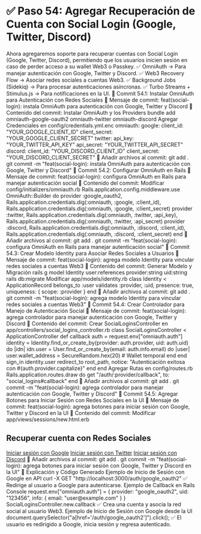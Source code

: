 # ✅ Paso 54: Agregar Recuperación de Cuenta con Social Login (Google, Twitter, Discord)

Ahora agregaremos soporte para recuperar cuentas con Social Login (Google, Twitter, Discord), permitiendo que los usuarios inicien sesión en caso de perder acceso a su wallet Web3 o Passkey.
✅ OmniAuth → Para manejar autenticación con Google, Twitter y Discord.
✅ Web3 Recovery Flow → Asociar redes sociales a cuentas Web3.
✅ Background Jobs (Sidekiq) → Para procesar autenticaciones asíncronas.
✅ Turbo Streams + Stimulus.js → Para notificaciones en la UI.
📌 Commit 54.1: Instalar OmniAuth para Autenticación con Redes Sociales
🔹 Mensaje de commit:
feat(social-login): instala OmniAuth para autenticación con Google, Twitter y Discord
🔹 Contenido del commit:
Instalar OmniAuth y los Providers
bundle add omniauth-google-oauth2 omniauth-twitter omniauth-discord
Agregar Credenciales en config/credentials.yml.enc
omniauth:
  google:
    client_id: "YOUR_GOOGLE_CLIENT_ID"
    client_secret: "YOUR_GOOGLE_CLIENT_SECRET"
  twitter:
    api_key: "YOUR_TWITTER_API_KEY"
    api_secret: "YOUR_TWITTER_API_SECRET"
  discord:
    client_id: "YOUR_DISCORD_CLIENT_ID"
    client_secret: "YOUR_DISCORD_CLIENT_SECRET"
🔹 Añadir archivos al commit:
git add .
git commit -m "feat(social-login): instala OmniAuth para autenticación con Google, Twitter y Discord"
📌 Commit 54.2: Configurar OmniAuth en Rails
🔹 Mensaje de commit:
feat(social-login): configura OmniAuth en Rails para manejar autenticación social
🔹 Contenido del commit:
Modificar config/initializers/omniauth.rb
Rails.application.config.middleware.use OmniAuth::Builder do
  provider :google_oauth2,
           Rails.application.credentials.dig(:omniauth, :google, :client_id),
           Rails.application.credentials.dig(:omniauth, :google, :client_secret)
  provider :twitter,
           Rails.application.credentials.dig(:omniauth, :twitter, :api_key),
           Rails.application.credentials.dig(:omniauth, :twitter, :api_secret)
  provider :discord,
           Rails.application.credentials.dig(:omniauth, :discord, :client_id),
           Rails.application.credentials.dig(:omniauth, :discord, :client_secret)
end
🔹 Añadir archivos al commit:
git add .
git commit -m "feat(social-login): configura OmniAuth en Rails para manejar autenticación social"
📌 Commit 54.3: Crear Modelo Identity para Asociar Redes Sociales a Usuarios
🔹 Mensaje de commit:
feat(social-login): agrega modelo Identity para vincular redes sociales a cuentas Web3
🔹 Contenido del commit:
Generar Modelo y Migración
rails g model Identity user:references provider:string uid:string
rails db:migrate
Modificar app/models/identity.rb
class Identity < ApplicationRecord
  belongs_to :user
  validates :provider, :uid, presence: true, uniqueness: { scope: :provider }
end
🔹 Añadir archivos al commit:
git add .
git commit -m "feat(social-login): agrega modelo Identity para vincular redes sociales a cuentas Web3"
📌 Commit 54.4: Crear Controlador para Manejo de Autenticación Social
🔹 Mensaje de commit:
feat(social-login): agrega controlador para manejar autenticación con Google, Twitter y Discord
🔹 Contenido del commit:
Crear SocialLoginsController en app/controllers/social_logins_controller.rb
class SocialLoginsController < ApplicationController
  def callback
    auth = request.env["omniauth.auth"]
    identity = Identity.find_or_create_by(provider: auth.provider, uid: auth.uid) do |idn|
      idn.user = User.find_or_create_by(email: auth.info.email) do |user|
        user.wallet_address = SecureRandom.hex(20) # Wallet temporal
      end
    end
    sign_in identity.user
    redirect_to root_path, notice: "Autenticación exitosa con #{auth.provider.capitalize}"
  end
end
Agregar Rutas en config/routes.rb
Rails.application.routes.draw do
  get "/auth/:provider/callback", to: "social_logins#callback"
end
🔹 Añadir archivos al commit:
git add .
git commit -m "feat(social-login): agrega controlador para manejar autenticación con Google, Twitter y Discord"
📌 Commit 54.5: Agregar Botones para Iniciar Sesión con Redes Sociales en la UI
🔹 Mensaje de commit:
feat(social-login): agrega botones para iniciar sesión con Google, Twitter y Discord en la UI
🔹 Contenido del commit:
Modificar app/views/sessions/new.html.erb
<h2>Recuperar cuenta con Redes Sociales</h2>
<a href="/auth/google_oauth2" class="btn btn-primary">Iniciar sesión con Google</a>
<a href="/auth/twitter" class="btn btn-info">Iniciar sesión con Twitter</a>
<a href="/auth/discord" class="btn btn-dark">Iniciar sesión con Discord</a>
🔹 Añadir archivos al commit:
git add .
git commit -m "feat(social-login): agrega botones para iniciar sesión con Google, Twitter y Discord en la UI"
📝 Explicación y Código Generado
Ejemplo de Inicio de Sesión con Google en API
curl -X GET "http://localhost:3000/auth/google_oauth2"
✅ Redirige al usuario a Google para autenticarse.
Ejemplo de Callback en Rails Console
request.env["omniauth.auth"] = {
  provider: "google_oauth2",
  uid: "123456",
  info: { email: "user@example.com" }
}
SocialLoginsController.new.callback
✅ Crea una cuenta y asocia la red social al usuario Web3.
Ejemplo de Inicio de Sesión con Google desde la UI
document.querySelector("a[href='/auth/google_oauth2']").click();
✅ El usuario es redirigido a Google, inicia sesión y regresa autenticado.
